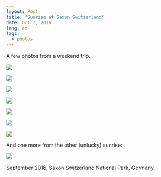 ```yaml
---
layout: Post
title: 'Sunrise at Saxon Switzerland'
date: Oct 7, 2016
lang: en
tags:
  - photos
---
```


A few photos from a weekend trip.

![](photo://2016-09-04_8448_Artem_Sapegin)

<!--more-->

![](photo://2016-09-04_8413_Artem_Sapegin)

![](photo://2016-09-04_8457_Artem_Sapegin)

![](photo://2016-09-04_8487_Artem_Sapegin)

![](photo://2016-09-04_8507_Artem_Sapegin)

![](photo://2016-09-04_8515_Artem_Sapegin)

![](photo://2016-09-04_8522_Artem_Sapegin)

And one more from the other (unlucky) sunrise:

![](photo://2016-09-03_8263_Artem_Sapegin)

September 2016, Saxon Switzerland National Park, Germany.

